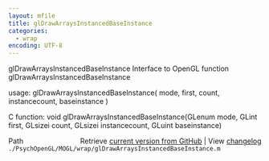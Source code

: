 ```yaml
---
layout: mfile
title: glDrawArraysInstancedBaseInstance
categories:
  - wrap
encoding: UTF-8
---
```


glDrawArraysInstancedBaseInstance  Interface to OpenGL function glDrawArraysInstancedBaseInstance

usage:  glDrawArraysInstancedBaseInstance( mode, first, count, instancecount, baseinstance )

C function:  void glDrawArraysInstancedBaseInstance(GLenum mode, GLint first, GLsizei count, GLsizei instancecount, GLuint baseinstance)


<div class="code_header" style="text-align:right;">
  <span style="float:left;">Path&nbsp;&nbsp;</span> <span class="counter">Retrieve <a href=
  "https://raw.github.com/Psychtoolbox-3/Psychtoolbox-3/beta/./PsychOpenGL/MOGL/wrap/glDrawArraysInstancedBaseInstance.m">current version from GitHub</a> | View <a href=
  "https://github.com/Psychtoolbox-3/Psychtoolbox-3/commits/beta/./PsychOpenGL/MOGL/wrap/glDrawArraysInstancedBaseInstance.m">changelog</a></span>
</div>
<div class="code">
  <code>./PsychOpenGL/MOGL/wrap/glDrawArraysInstancedBaseInstance.m</code>
</div>
